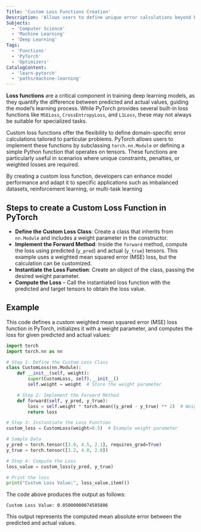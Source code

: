 ```yaml
---
Title: 'Custom Loss Functions Creation'
Description: 'Allows users to define unique error calculations beyond built-in options, enabling fine-tuned optimization for specific tasks.'
Subjects:
  - 'Computer Science'
  - 'Machine Learning'
  - 'Deep Learning'
Tags:
  - 'Functions'
  - 'PyTorch'
  - 'Optimizers'
CatalogContent:
  - 'learn-pytorch'
  - 'paths/machine-learning'
---
```


**Loss functions** are a critical component in training deep learning models, as they quantify the difference between predicted and actual values, guiding the model’s learning process. While PyTorch provides several built-in loss functions like `MSELoss`, `CrossEntropyLoss`, and `L1Loss`, these may not always be suitable for specialized tasks.

Custom loss functions offer the flexibility to define domain-specific error calculations tailored to particular problems. PyTorch allows users to implement these functions by subclassing `torch.nn.Module` or defining a simple Python function that operates on tensors. These functions are particularly useful in scenarios where unique constraints, penalties, or weighted losses are required.

By creating a custom loss function, developers can enhance model performance and adapt it to specific applications such as imbalanced datasets, reinforcement learning, or multi-task learning

## Steps to create a Custom Loss Function in PyTorch

- **Define the Custom Loss Class**: Create a class that inherits from `nn.Module` and includes a weight parameter in the constructor.
- **Implement the Forward Method**: Inside the `forward` method, compute the loss using predicted (`y_pred`) and actual (`y_true`) tensors. This example uses a weighted mean squared error (MSE) loss, but the calculation can be customized.
- **Instantiate the Loss Function**: Create an object of the class, passing the desired weight parameter.
- **Compute the Loss** – Call the instantiated loss function with the predicted and target tensors to obtain the loss value.

## Example

This code defines a custom weighted mean squared error (MSE) loss function in PyTorch, initializes it with a weight parameter, and computes the loss for given predicted and actual values:

```py
import torch
import torch.nn as nn

# Step 1: Define the Custom Loss Class
class CustomLoss(nn.Module):
    def __init__(self, weight):
        super(CustomLoss, self).__init__()
        self.weight = weight  # Store the weight parameter

    # Step 2: Implement the Forward Method
    def forward(self, y_pred, y_true):
        loss = self.weight * torch.mean((y_pred - y_true) ** 2)  # Weighted MSE loss
        return loss

# Step 3: Instantiate the Loss Function
custom_loss = CustomLoss(weight=0.5)  # Example weight parameter

# Sample Data
y_pred = torch.tensor([3.0, 4.5, 2.1], requires_grad=True)
y_true = torch.tensor([3.2, 4.0, 2.0])

# Step 4: Compute the Loss
loss_value = custom_loss(y_pred, y_true)

# Print the loss
print("Custom Loss Value:", loss_value.item())
```

The code above produces the output as follows:

```shell
Custom Loss Value: 0.05000000074505806
```

This output represents the computed mean absolute error between the predicted and actual values.
